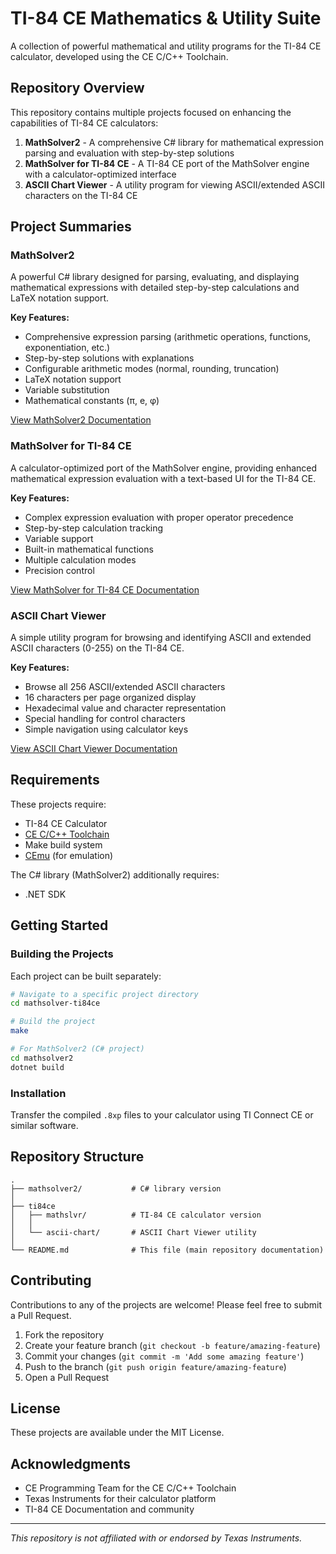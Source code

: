 ﻿# TI-84 CE Mathematics & Utility Suite

A collection of powerful mathematical and utility programs for the TI-84 CE calculator, developed using the CE C/C++ Toolchain.

## Repository Overview

This repository contains multiple projects focused on enhancing the capabilities of TI-84 CE calculators:

1. **MathSolver2** - A comprehensive C# library for mathematical expression parsing and evaluation with step-by-step solutions
2. **MathSolver for TI-84 CE** - A TI-84 CE port of the MathSolver engine with a calculator-optimized interface
3. **ASCII Chart Viewer** - A utility program for viewing ASCII/extended ASCII characters on the TI-84 CE

## Project Summaries

### MathSolver2

A powerful C# library designed for parsing, evaluating, and displaying mathematical expressions with detailed step-by-step calculations and LaTeX notation support.

**Key Features:**
- Comprehensive expression parsing (arithmetic operations, functions, exponentiation, etc.)
- Step-by-step solutions with explanations
- Configurable arithmetic modes (normal, rounding, truncation)
- LaTeX notation support
- Variable substitution
- Mathematical constants (π, e, φ)

[View MathSolver2 Documentation](./mathsolver2/README.md)

### MathSolver for TI-84 CE

A calculator-optimized port of the MathSolver engine, providing enhanced mathematical expression evaluation with a text-based UI for the TI-84 CE.

**Key Features:**
- Complex expression evaluation with proper operator precedence
- Step-by-step calculation tracking
- Variable support
- Built-in mathematical functions
- Multiple calculation modes
- Precision control

[View MathSolver for TI-84 CE Documentation](./mathsolver-ti84ce/README.md)

### ASCII Chart Viewer

A simple utility program for browsing and identifying ASCII and extended ASCII characters (0-255) on the TI-84 CE.

**Key Features:**
- Browse all 256 ASCII/extended ASCII characters
- 16 characters per page organized display
- Hexadecimal value and character representation
- Special handling for control characters
- Simple navigation using calculator keys

[View ASCII Chart Viewer Documentation](./ascii-chart/README.md)

## Requirements

These projects require:

- TI-84 CE Calculator
- [CE C/C++ Toolchain](https://github.com/CE-Programming/toolchain)
- Make build system
- [CEmu](https://github.com/CE-Programming/CEmu) (for emulation)

The C# library (MathSolver2) additionally requires:
- .NET SDK

## Getting Started

### Building the Projects

Each project can be built separately:

```bash
# Navigate to a specific project directory
cd mathsolver-ti84ce

# Build the project
make

# For MathSolver2 (C# project)
cd mathsolver2
dotnet build
```

### Installation

Transfer the compiled `.8xp` files to your calculator using TI Connect CE or similar software.

## Repository Structure

```
.
├── mathsolver2/           # C# library version
│
├── ti84ce
│   ├── mathslvr/          # TI-84 CE calculator version
│   │
│   └── ascii-chart/       # ASCII Chart Viewer utility
│    
└── README.md              # This file (main repository documentation)
```

## Contributing

Contributions to any of the projects are welcome! Please feel free to submit a Pull Request.

1. Fork the repository
2. Create your feature branch (`git checkout -b feature/amazing-feature`)
3. Commit your changes (`git commit -m 'Add some amazing feature'`)
4. Push to the branch (`git push origin feature/amazing-feature`)
5. Open a Pull Request

## License

These projects are available under the MIT License.

## Acknowledgments

- CE Programming Team for the CE C/C++ Toolchain
- Texas Instruments for their calculator platform
- TI-84 CE Documentation and community

---

*This repository is not affiliated with or endorsed by Texas Instruments.*